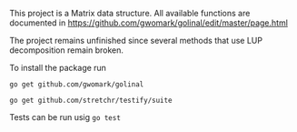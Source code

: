 
This project is a Matrix data structure. 
All available functions are documented in https://github.com/gwomark/golinal/edit/master/page.html

The project remains unfinished since several methods that use LUP decomposition remain broken. 

 To install the package run 
 
 `go get github.com/gwomark/golinal` 
 
 `go get github.com/stretchr/testify/suite`
 
 
 Tests can be run usig `go test`





